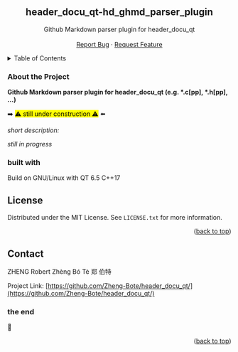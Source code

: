 <div id="top"></div>
<br />
<div align="center">
<h2 align="center">header_docu_qt-hd_ghmd_parser_plugin</h2>

  <p align="center">
      Github Markdown parser plugin for header_docu_qt
    <br />
    <br />
    <a href="https://github.com/Zheng-Bote/hd_ghmd_parser_plugin/issues">Report Bug</a>
    ·
    <a href="https://github.com/Zheng-Bote/hd_ghmd_parser_plugin/issues">Request Feature</a>
  </p>
</div>

<!-- TABLE OF CONTENTS -->
<details>
  <summary>Table of Contents</summary>
  <ol>
    <li>
      <a href="#about-the-project">About The Project</a>
      <ul>
        <li><a href="#built-with">Built With</a></li>
      </ul>
    </li>
    <li><a href="#license">License</a></li>
    <li><a href="#contact">Contact</a></li>

  </ol>
</details>

<!-- ABOUT THE PROJECT -->

### About the Project 

**Github Markdown parser plugin for header_docu_qt (e.g. \*.c[pp], \*.h[pp], ...)**

:arrow_right: <mark>:warning: still under construction :warning:</mark> :arrow_left:

*short description:*

_still in progress_

### built with

Build on GNU/Linux with QT 6.5 C++17 


## License

Distributed under the MIT License. See `LICENSE.txt` for more information.

<p align="right">(<a href="#top">back to top</a>)</p>

<!-- CONTACT -->

## Contact

ZHENG Robert Zhèng Bó Tè 郑 伯特

Project Link: [https://github.com/Zheng-Bote/header_docu_qt/](https://github.com/Zheng-Bote/header_docu_qt/)

### the end

:vulcan_salute:

<p align="right">(<a href="#top">back to top</a>)</p>
